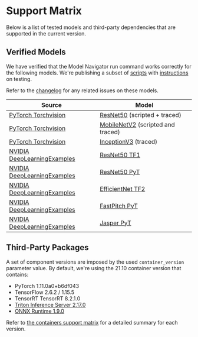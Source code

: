<!--
Copyright (c) 2021, NVIDIA CORPORATION. All rights reserved.

Licensed under the Apache License, Version 2.0 (the "License");
you may not use this file except in compliance with the License.
You may obtain a copy of the License at

    http://www.apache.org/licenses/LICENSE-2.0

Unless required by applicable law or agreed to in writing, software
distributed under the License is distributed on an "AS IS" BASIS,
WITHOUT WARRANTIES OR CONDITIONS OF ANY KIND, either express or implied.
See the License for the specific language governing permissions and
limitations under the License.
-->
# Support Matrix

Below is a list of tested models and third-party dependencies that are supported in the current version.

## Verified Models

We have verified that the Model Navigator run command works correctly for the following models. We're publishing a subset of
[scripts](../tests/functional) with [instructions](../tests/README.md#running-functional-tests) on testing.

Refer to the [changelog](../CHANGELOG.md) for any related issues on these models.

| Source                                 | Model                                                                      |
|----------------------------------------|----------------------------------------------------------------------------|
| [PyTorch Torchvision](https://pytorch.org/vision/master/models.html) | [ResNet50](https://pytorch.org/hub/pytorch_vision_resnet/) (scripted + traced) |
| [PyTorch Torchvision](https://pytorch.org/vision/master/models.html) | [MobileNetV2](https://pytorch.org/hub/pytorch_vision_mobilenet_v2/) (scripted and traced) |
| [PyTorch Torchvision](https://pytorch.org/vision/master/models.html) | [InceptionV3](https://pytorch.org/hub/pytorch_vision_inception_v3/) (traced)        |
| [NVIDIA DeepLearningExamples](https://github.com/NVIDIA/DeepLearningExamples) | [ResNet50 TF1](https://github.com/NVIDIA/DeepLearningExamples/tree/master/TensorFlow/Classification/ConvNets) |
| [NVIDIA DeepLearningExamples](https://github.com/NVIDIA/DeepLearningExamples) | [ResNet50 PyT](https://github.com/NVIDIA/DeepLearningExamples/tree/master/PyTorch/Classification/ConvNets) |
| [NVIDIA DeepLearningExamples](https://github.com/NVIDIA/DeepLearningExamples) | [EfficientNet TF2](https://github.com/NVIDIA/DeepLearningExamples/tree/master/TensorFlow2/Classification/ConvNets) |
| [NVIDIA DeepLearningExamples](https://github.com/NVIDIA/DeepLearningExamples) |[FastPitch PyT](https://github.com/NVIDIA/DeepLearningExamples/tree/master/PyTorch/SpeechSynthesis/FastPitch) |
| [NVIDIA DeepLearningExamples](https://github.com/NVIDIA/DeepLearningExamples) |[Jasper PyT](https://github.com/NVIDIA/DeepLearningExamples/tree/master/PyTorch/SpeechRecognition/Jasper) |


## Third-Party Packages

A set of component versions are imposed by the used `container_version` parameter value.
By default, we're using the 21.10 container version that contains:

- PyTorch 1.11.0a0+b6df043
- TensorFlow 2.6.2 / 1.15.5
- TensorRT TensorRT 8.2.1.0
- [Triton Inference Server 2.17.0](https://github.com/triton-inference-server/server/releases/tag/v2.17.0)
- [ONNX Runtime 1.9.0](https://github.com/microsoft/onnxruntime/releases/tag/v1.9.0)

Refer to [the containers support matrix](https://docs.nvidia.com/deeplearning/frameworks/support-matrix/index.html)
for a detailed summary for each version.
